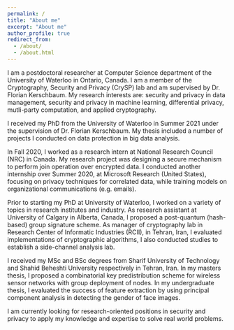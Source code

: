 ```yaml
---
permalink: /
title: "About me"
excerpt: "About me"
author_profile: true
redirect_from: 
  - /about/
  - /about.html
---
```


I am a postdoctoral researcher at Computer Science department of the University of Waterloo in Ontario, Canada. I am a member of the Cryptography, Security and Privacy (CrySP) lab and am supervised by Dr. Florian Kerschbaum. My research interests are: security and privacy in data management, security and privacy in machine learning, differential privacy, mutli-party computation, and applied cryptography. 

I received my PhD from the University of Waterloo in Summer 2021 under the supervision of Dr. Florian Kerschbaum. My thesis included a number of projects I conducted on data protection in big data analysis. 

In Fall 2020, I worked as a research intern at National Research Council (NRC) in Canada. My research project was designing a secure mechanism to perform join operation over encrypted data. I conducted another internship over Summer 2020, at Microsoft Research (United States), focusing on privacy techniques for correlated data, while training models on organizational communications (e.g. emails).

Prior to starting my PhD at University of Waterloo, I worked on a variety of topics in research institutes and industry. As research assistant at University of Calgary in Alberta, Canada, I proposed a post-quantum (hash-based) group signature scheme. As manager of cryptography lab in Research Center of Informatic Industries (RCII), in Tehran, Iran, I evaluated implementations of cryptographic algorithms, I also conducted studies to establish a side-channel analysis lab.  

I received my MSc and BSc degrees from Sharif University of Technology and Shahid Beheshti University respectively in Tehran, Iran. In my masters thesis, I proposed a combinatorial key predistribution scheme for wireless sensor networks with group deployment of nodes. In my undergraduate thesis, I evaluated the success of feature extraction by using principal component analysis in detecting the gender of face images. 

I am currently looking for research-oriented positions in security and privacy to apply my knowledge and expertise to solve real world problems.
